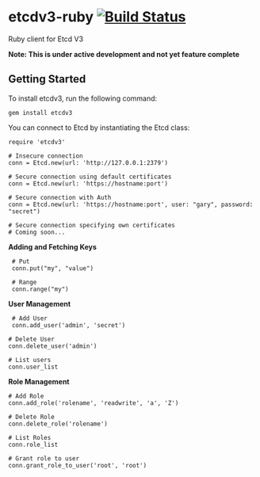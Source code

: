 # etcdv3-ruby  [![Build Status](https://travis-ci.org/davissp14/etcdv3-ruby.svg?branch=master)](https://travis-ci.org/davissp14/etcdv3-ruby)

Ruby client for Etcd V3

**Note: This is under active development and not yet feature complete**

## Getting Started

To install etcdv3, run the following command:
```
gem install etcdv3
```

You can connect to Etcd by instantiating the Etcd class:

```
require 'etcdv3'

# Insecure connection
conn = Etcd.new(url: 'http://127.0.0.1:2379')

# Secure connection using default certificates
conn = Etcd.new(url: 'https://hostname:port')

# Secure connection with Auth
conn = Etcd.new(url: 'https://hostname:port', user: "gary", password: "secret")

# Secure connection specifying own certificates
# Coming soon...
```

**Adding and Fetching Keys**

     # Put
     conn.put("my", "value")

     # Range
     conn.range("my")

**User Management**
```
 # Add User
 conn.add_user('admin', 'secret')

# Delete User
conn.delete_user('admin')

# List users
conn.user_list
```

**Role Management**
```
# Add Role
conn.add_role('rolename', 'readwrite', 'a', 'Z')

# Delete Role
conn.delete_role('rolename')

# List Roles
conn.role_list

# Grant role to user
conn.grant_role_to_user('root', 'root')
```
